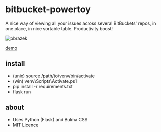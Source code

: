 # bitbucket-powertoy
A nice way of viewing all your issues across several BitBuckets' repos, in one place, in nice sortable table. Productivity boost!

![obrazek](https://user-images.githubusercontent.com/5922575/170380860-7b8bfae5-33a6-4d96-ac39-9fa136070aa5.png)

[demo](https://bitbucket.skoula.cz)

## install
* (unix) source /path/to/venv/bin/activate
* (win) venv\Scripts\Activate.ps1
* pip install -r requirements.txt
* flask run

## about
* Uses Python (Flask) and Bulma CSS
* MIT Licence
